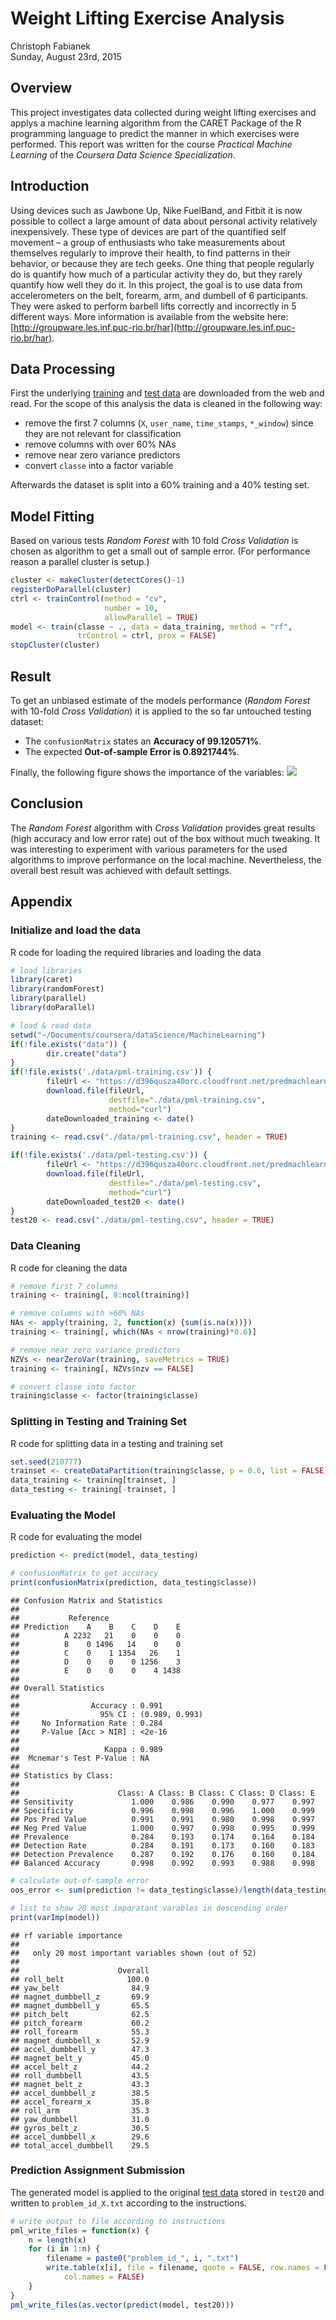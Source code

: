 # Weight Lifting Exercise Analysis
Christoph Fabianek  
Sunday, August 23rd, 2015  

## Overview
This project investigates data collected during weight lifting exercises and applys a machine learning algorithm from the CARET Package of the R programming language to predict the manner in which exercises were performed. This report was written for the course *Practical Machine Learning* of the *Coursera Data Science Specialization*.


## Introduction
Using devices such as Jawbone Up, Nike FuelBand, and Fitbit it is now possible to collect a large amount of data about personal activity relatively inexpensively. These type of devices are part of the quantified self movement – a group of enthusiasts who take measurements about themselves regularly to improve their health, to find patterns in their behavior, or because they are tech geeks. One thing that people regularly do is quantify how much of a particular activity they do, but they rarely quantify how well they do it. In this project, the goal is  to use data from accelerometers on the belt, forearm, arm, and dumbell of 6 participants. They were asked to perform barbell lifts correctly and incorrectly in 5 different ways. More information is available from the website here:  [http://groupware.les.inf.puc-rio.br/har](http://groupware.les.inf.puc-rio.br/har).

## Data Processing
First the underlying [training](https://d396qusza40orc.cloudfront.net/predmachlearn/pml-training.csv) and [test data](https://d396qusza40orc.cloudfront.net/predmachlearn/pml-testing.csv) are downloaded from the web and read. For the scope of this analysis the data is cleaned in the following way:

* remove the first 7 columns (`X`, `user_name`, `time_stamps`, `*_window`) since they are not relevant for classification
* remove columns with over 60% NAs
* remove near zero variance predictors
* convert `classe` into a factor variable



Afterwards the dataset is split into a 60% training and a 40% testing set.



## Model Fitting
Based on various tests *Random Forest* with 10 fold *Cross Validation* is chosen as algorithm to get a small out of sample error. (For performance reason a parallel cluster is setup.)  

```r
cluster <- makeCluster(detectCores()-1)
registerDoParallel(cluster)
ctrl <- trainControl(method = "cv",
                     number = 10,
                     allowParallel = TRUE)
model <- train(classe ~ ., data = data_training, method = "rf", 
               trControl = ctrl, prox = FALSE)
stopCluster(cluster)
```

## Result


To get an unbiased estimate of the models performance (*Random Forest* with 10-fold *Cross Validation*) it is applied to the so far untouched testing dataset:

* The `confusionMatrix` states an **Accuracy of 99.120571%**.  
* The expected **Out-of-sample Error is 0.8921744%**.

Finally, the following figure shows the importance of the variables:
![](pml-project_files/figure-html/variable_importance-1.png) 

## Conclusion
The *Random Forest* algorithm with *Cross Validation* provides great results (high accuracy and low error rate) out of the box without much tweaking. It was interesting to experiment with various parameters for the used algorithms to improve performance on the local machine. Nevertheless, the overall best result was achieved with default settings.


## Appendix

### Initialize and load the data
R code for loading the required libraries and loading the data  


```r
# load libraries
library(caret)
library(randomForest)
library(parallel)
library(doParallel)

# load & read data
setwd("~/Documents/coursera/dataScience/MachineLearning")
if(!file.exists("data")) {
        dir.create("data")
}
if(!file.exists('./data/pml-training.csv')) {
        fileUrl <- "https://d396qusza40orc.cloudfront.net/predmachlearn/pml-training.csv"
        download.file(fileUrl,
                      destfile="./data/pml-training.csv",
                      method="curl")
        dateDownloaded_training <- date()
}
training <- read.csv("./data/pml-training.csv", header = TRUE)

if(!file.exists('./data/pml-testing.csv')) {
        fileUrl <- "https://d396qusza40orc.cloudfront.net/predmachlearn/pml-testing.csv"
        download.file(fileUrl,
                      destfile="./data/pml-testing.csv",
                      method="curl")
        dateDownloaded_test20 <- date()
}
test20 <- read.csv("./data/pml-testing.csv", header = TRUE)
```

### Data Cleaning
R code for cleaning the data  


```r
# remove first 7 columns
training <- training[, 8:ncol(training)]

# remove columns with >60% NAs
NAs <- apply(training, 2, function(x) {sum(is.na(x))})
training <- training[, which(NAs < nrow(training)*0.6)]

# remove near zero variance predictors
NZVs <- nearZeroVar(training, saveMetrics = TRUE)
training <- training[, NZVs$nzv == FALSE]

# convert classe into factor
training$classe <- factor(training$classe)
```

### Splitting in Testing and Training Set
R code for splitting data in a testing and training set  


```r
set.seed(210777)
trainset <- createDataPartition(training$classe, p = 0.6, list = FALSE)
data_training <- training[trainset, ]
data_testing <- training[-trainset, ]
```

### Evaluating the Model
R code for evaluating the model

```r
prediction <- predict(model, data_testing)

# confusionMatrix to get accuracy
print(confusionMatrix(prediction, data_testing$classe))
```

```
## Confusion Matrix and Statistics
## 
##           Reference
## Prediction    A    B    C    D    E
##          A 2232   21    0    0    0
##          B    0 1496   14    0    0
##          C    0    1 1354   26    1
##          D    0    0    0 1256    3
##          E    0    0    0    4 1438
## 
## Overall Statistics
##                                         
##                Accuracy : 0.991         
##                  95% CI : (0.989, 0.993)
##     No Information Rate : 0.284         
##     P-Value [Acc > NIR] : <2e-16        
##                                         
##                   Kappa : 0.989         
##  Mcnemar's Test P-Value : NA            
## 
## Statistics by Class:
## 
##                      Class: A Class: B Class: C Class: D Class: E
## Sensitivity             1.000    0.986    0.990    0.977    0.997
## Specificity             0.996    0.998    0.996    1.000    0.999
## Pos Pred Value          0.991    0.991    0.980    0.998    0.997
## Neg Pred Value          1.000    0.997    0.998    0.995    0.999
## Prevalence              0.284    0.193    0.174    0.164    0.184
## Detection Rate          0.284    0.191    0.173    0.160    0.183
## Detection Prevalence    0.287    0.192    0.176    0.160    0.184
## Balanced Accuracy       0.998    0.992    0.993    0.988    0.998
```

```r
# calculate out-of-sample error
oos_error <- sum(prediction != data_testing$classe)/length(data_testing$classe)

# list to show 20 most imporatant varables in descending order
print(varImp(model))
```

```
## rf variable importance
## 
##   only 20 most important variables shown (out of 52)
## 
##                      Overall
## roll_belt              100.0
## yaw_belt                84.9
## magnet_dumbbell_z       69.9
## magnet_dumbbell_y       65.5
## pitch_belt              62.5
## pitch_forearm           60.2
## roll_forearm            55.3
## magnet_dumbbell_x       52.9
## accel_dumbbell_y        47.3
## magnet_belt_y           45.0
## accel_belt_z            44.2
## roll_dumbbell           43.5
## magnet_belt_z           43.3
## accel_dumbbell_z        38.5
## accel_forearm_x         35.8
## roll_arm                35.3
## yaw_dumbbell            31.0
## gyros_belt_z            30.5
## accel_dumbbell_x        29.6
## total_accel_dumbbell    29.5
```

### Prediction Assignment Submission
The generated model is applied to the original [test data](https://d396qusza40orc.cloudfront.net/predmachlearn/pml-testing.csv) stored in `test20` and written to `problem_id_X.txt` according to the instructions.


```r
# write output to file according to instructions
pml_write_files = function(x) {
    n = length(x)
    for (i in 1:n) {
        filename = paste0("problem_id_", i, ".txt")
        write.table(x[i], file = filename, quote = FALSE, row.names = FALSE, 
            col.names = FALSE)
    }
}
pml_write_files(as.vector(predict(model, test20)))
```
